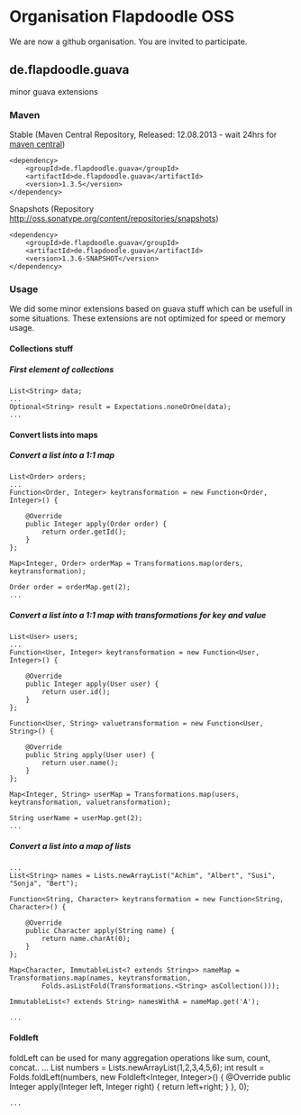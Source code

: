 # Organisation Flapdoodle OSS

We are now a github organisation. You are invited to participate.

## de.flapdoodle.guava

minor guava extensions

### Maven

Stable (Maven Central Repository, Released: 12.08.2013 - wait 24hrs for [maven central](http://repo1.maven.org/maven2/de/flapdoodle/guava/de.flapdoodle.guava/maven-metadata.xml))

	<dependency>
		<groupId>de.flapdoodle.guava</groupId>
		<artifactId>de.flapdoodle.guava</artifactId>
		<version>1.3.5</version>
	</dependency>

Snapshots (Repository http://oss.sonatype.org/content/repositories/snapshots)

	<dependency>
		<groupId>de.flapdoodle.guava</groupId>
		<artifactId>de.flapdoodle.guava</artifactId>
		<version>1.3.6-SNAPSHOT</version>
	</dependency>

### Usage

We did some minor extensions based on guava stuff which can be usefull in some situations. These extensions are not
optimized for speed or memory usage.

#### Collections stuff

##### First element of collections

	List<String> data;
	...
	Optional<String> result = Expectations.noneOrOne(data);
	...

#### Convert lists into maps

##### Convert a list into a 1:1 map 

	List<Order> orders;
	...
	Function<Order, Integer> keytransformation = new Function<Order, Integer>() {

		@Override
		public Integer apply(Order order) {
			return order.getId();
		}
	};

	Map<Integer, Order> orderMap = Transformations.map(orders, keytransformation);

	Order order = orderMap.get(2);
	...

##### Convert a list into a 1:1 map with transformations for key and value 

	List<User> users;
	...
	Function<User, Integer> keytransformation = new Function<User, Integer>() {

		@Override
		public Integer apply(User user) {
			return user.id();
		}
	};

	Function<User, String> valuetransformation = new Function<User, String>() {

		@Override
		public String apply(User user) {
			return user.name();
		}
	};

	Map<Integer, String> userMap = Transformations.map(users, keytransformation, valuetransformation);

	String userName = userMap.get(2);
	...

##### Convert a list into a map of lists

	...
	List<String> names = Lists.newArrayList("Achim", "Albert", "Susi", "Sonja", "Bert");

	Function<String, Character> keytransformation = new Function<String, Character>() {

		@Override
		public Character apply(String name) {
			return name.charAt(0);
		}
	};

	Map<Character, ImmutableList<? extends String>> nameMap = Transformations.map(names, keytransformation,
			Folds.asListFold(Transformations.<String> asCollection()));

	ImmutableList<? extends String> namesWithA = nameMap.get('A');

	...

#### Foldleft

foldLeft can be used for many aggregation operations like sum, count, concat.. 
	...
	List<Integer> numbers = Lists.newArrayList(1,2,3,4,5,6);
	int result = Folds.foldLeft(numbers, new Foldleft<Integer, Integer>() {
		@Override
		public Integer apply(Integer left, Integer right) {
			return left+right;
		}
	}, 0);

	...
